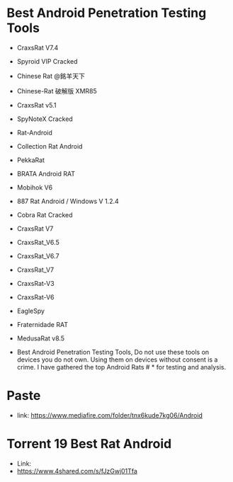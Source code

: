 # Best Android Penetration Testing Tools

* CraxsRat V7.4
* Spyroid VIP Cracked
* Chinese Rat @銘羊天下
* Chinese-Rat 破解版 XMR85
* CraxsRat v5.1
* SpyNoteX Cracked
* Rat-Android
* Collection Rat Android
* PekkaRat
* BRATA Android RAT
* Mobihok V6
* 887 Rat Android / Windows V 1.2.4
* Cobra Rat Cracked
* CraxsRat V7
* CraxsRat_V6.5
* CraxsRat_V6.7
* CraxsRat_V7
* CraxsRat-V3
* CraxsRat-V6
* EagleSpy
* Fraternidade RAT
* MedusaRat v8.5


* Best Android Penetration Testing Tools, Do not use these tools on devices you do not own. Using them on devices without consent is a crime. I have gathered the top Android Rats # * for testing and analysis.


# Paste


* link: https://www.mediafire.com/folder/tnx6kude7kg06/Android


# Torrent 19 Best Rat Android
* Link: 
* https://www.4shared.com/s/fJzGwj01Tfa
